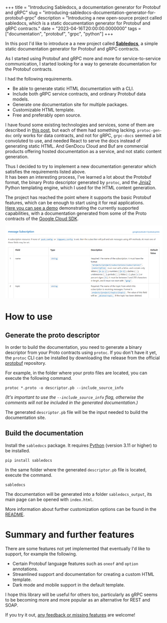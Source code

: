+++
title = "Introducing Sabledocs, a documentation generator for Protobuf and gRPC"
slug = "introducing-sabledocs-documentation-generator-for-protobuf-grpc"
description = "Introducing a new open-source project called sabledocs, which is a static documentation generator for Protobuf and gRPC contracts."
date = "2023-04-16T20:00:00.0000000"
tags = ["documentation", "protobuf", "grpc", "python"]
+++

In this post I'd like to introduce a a new project called [**Sabledocs**](https://github.com/markvincze/sabledocs), a simple static documentation generator for Protobuf and gRPC contracts.

As I started using Protobuf and gRPC more and more for service-to-service communication, I started looking for a way to generate documentation for the Protobuf contracts.

I had the following requirements.

 - Be able to generate static HTML documentation with a CLI.
 - Include both gRPC service contracts, and ordinary Protobuf data models.
 - Generate one documentation site for multiple packages.
 - Customizable HTML template.
 - Free and preferably open source.

I have found some existing technologies and services, some of them are described in [this post](https://blog.gendocu.com/posts/documenting-grpc/), but each of them had something lacking. `protoc-gen-doc` only works for data contracts, and not for gRPC, `grpc-docs` seemed a bit convoluted to use, and needed React to serve the docs instead of generating static HTML. And GenDocu Cloud and Buf are commercial products offering hosted documentation as a service, and not static content generation.

Thus I decided to try to implement a new documentation generator which satisfies the requirements listed above.  
It has been an interesting process, I've learned a lot about the Protobuf format, the binary Proto descriptor generated by `protoc`, and the [Jinja2](https://jinja.palletsprojects.com/en/3.0.x/) Python templating engine, which I used for the HTML content generation.

The project has reached the point where it supports the basic Protobuf features, which can be enough to start using it for real applications.  
[Here you can see a demo](https://markvincze.github.io/sabledocs/demo) demonstrating the currently supported capabilities, with a documentation generated from some of the Proto contracts of the [Google Cloud SDK](https://github.com/googleapis/googleapis/tree/master/google/pubsub/v1).

[![Screenshot from the generated documentation.](/images/2023/04/sable-docs-example.png)](https://markvincze.github.io/sabledocs/demo)

# How to use

## Generate the proto descriptor

In order to build the documentation, you need to generate a binary descriptor from your Proto contracts using `protoc`. If you don't have it yet, the `protoc` CLI can be installed by downloading the release from the official [protobuf](https://github.com/protocolbuffers/protobuf/releases) repository.

For example, in the folder where your proto files are located, you can execute the following command.

```
protoc *.proto -o descriptor.pb --include_source_info
```

*(It's important to use the `--include_source_info` flag, otherwise the comments will not be included in the generated documentation.)*

The generated `descriptor.pb` file will be the input needed to build the documentation site.

## Build the documentation

Install the `sabledocs` package. It requires [Python](https://www.python.org/downloads/) (version 3.11 or higher) to be installed.

```
pip install sabledocs
```

In the same folder where the generated `descriptor.pb` file is located, execute the command.

```
sabledocs
```

The documentation will be generated into a folder `sabledocs_output`, its main page can be opened with `index.html`.

More information about further customization options can be found in the [README](https://github.com/markvincze/sabledocs).

# Summary and further features
 
There are some features not yet implemented that eventually I'd like to support, for example the following.

 - Certain Protobuf language features such as `oneof` and `option` annotations.
 - Streamlined support and documentation for creating a custom HTML template.
 - Dark mode and mobile support in the default template.

I hope this library will be useful for others too, particularly as gRPC seems to be becoming more and more popular as an alternative for REST and SOAP.

If you try it out, [any feedback or missing features](https://github.com/markvincze/sabledocs/issues) are welcome!

